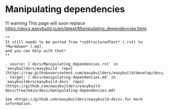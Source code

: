 # Manipulating dependencies

!!! warning
    This page will soon replace <https://docs.easybuild.io/en/latest/Manipulating_dependencies.html>.

    **
    It still needs to be ported from *reStructuredText* (.rst) to *MarkDown* (.md),  
    and you can help with that!
    **

    - source: [`docs/Manipulating_dependencies.rst` in `easybuilders/easybuild` repo](https://raw.githubusercontent.com/easybuilders/easybuild/develop/docs/Manipulating_dependencies.rst)
    - target: [`docs/manipulating-dependencies.md` in `easybuilders/easybuild-docs` repo](https://github.com/easybuilders/easybuild-docs/tree/main/docs/manipulating-dependencies.md)

    See <https://github.com/easybuilders/easybuild-docs> for more information.
